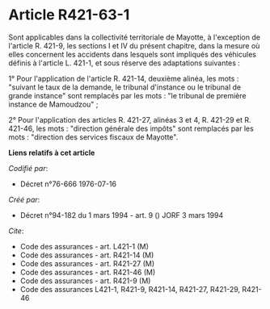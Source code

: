 # Article R421-63-1

Sont applicables dans la collectivité territoriale de Mayotte, à l'exception de l'article R. 421-9, les sections I et IV du
présent chapitre, dans la mesure où elles concernent les accidents dans lesquels sont impliqués des véhicules définis à
l'article L. 421-1, et sous réserve des adaptations suivantes :

1° Pour l'application de l'article R. 421-14, deuxième alinéa, les mots : "suivant le taux de la demande, le tribunal
d'instance ou le tribunal de grande instance" sont remplacés par les mots : "le tribunal de première instance de Mamoudzou" ;

2° Pour l'application des articles R. 421-27, alinéas 3 et 4, R. 421-29 et R. 421-46, les mots : "direction générale des
impôts" sont remplacés par les mots : "direction des services fiscaux de Mayotte".

**Liens relatifs à cet article**

_Codifié par_:

  - Décret n°76-666 1976-07-16

_Créé par_:

  - Décret n°94-182 du 1 mars 1994 - art. 9 () JORF 3 mars 1994

_Cite_:

  - Code des assurances - art. L421-1 (M)
  - Code des assurances - art. R421-14 (M)
  - Code des assurances - art. R421-27 (M)
  - Code des assurances - art. R421-46 (M)
  - Code des assurances - art. R421-9 (M)
  - Code des assurances L421-1, R421-9, R421-14, R421-27, R421-29, R421-46
